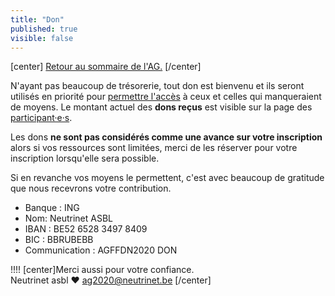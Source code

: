 ```yaml
---
title: "Don"
published: true
visible: false
---
```

[center]
[Retour au sommaire de l'AG.](/ag2020?classes=btn,btn-primary) 
[/center]


N'ayant pas beaucoup de trésorerie, tout don est bienvenu et ils seront utilisés en priorité pour [permettre l'accès](/ag2020/accessibilite) à ceux et celles qui manqueraient de moyens.  Le montant actuel des **dons reçus** est visible sur la page des [participant·e·s](/ag2020/participations).

Les dons **ne sont pas considérés comme une avance sur votre inscription** alors si vos ressources sont limitées, merci de les réserver pour votre inscription lorsqu'elle sera  possible.

Si en revanche vos moyens le permettent, c'est avec beaucoup de gratitude que nous recevrons votre contribution.

* Banque : ING
* Nom: Neutrinet ASBL
* IBAN : BE52 6528 3497 8409
* BIC : BBRUBEBB
* Communication : AGFFDN2020 DON

!!!! [center]Merci aussi pour votre confiance.</br>Neutrinet asbl ♥ <a href="mailto:ag2020@neutrinet.be?subject=[AGFFDN2020] Don&body=Étant passé par la page de don, j'ai l'une ou l'autre question remarque ou commentaire.%0D%0A%0D%0A%0D%0A">ag2020@neutrinet.be</a> [/center]